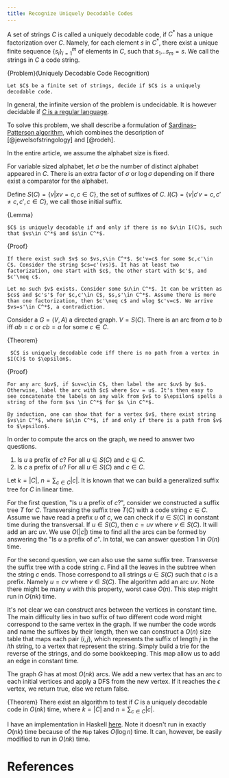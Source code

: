 ```yaml
---
title: Recognize Uniquely Decodable Codes
---
```


A set of strings $C$ is called a uniquely decodable code, if $C^*$ has a unique factorization over $C$. Namely, for each element $s$ in $C^*$, there exist a unique finite sequence $\{s_i\}_{i=1}^m$ of elements in $C$, such that $s_1\ldots s_m = s$. We call the strings in $C$ a code string.

{Problem}(Uniquely Decodable Code Recognition)
    
    Let $C$ be a finite set of strings, decide if $C$ is a uniquely decodable code.

In general, the infinite version of the problem is undecidable. It is however decidable if [$C$ is a regular language](http://cs.stackexchange.com/questions/6114/represent-string-as-concatenations).

To solve this problem, we shall describe a formulation of [Sardinas–Patterson algorithm](http://en.wikipedia.org/wiki/Sardinas%E2%80%93Patterson_algorithm), which combines the description of [@jewelsofstringology] and [@rodeh].

In the entire article, we assume the alphabet size is fixed. 

For variable sized alphabet, let $\sigma$ be the number of distinct alphabet appeared in $C$. There is an extra factor of $\sigma$ or $\log \sigma$ depending on if there exist a comparator for the alphabet.

Define $S(C) = \{ v| xv = c, c\in C\}$, the set of suffixes of $C$. $I(C) = \{ v| c'v = c, c'\neq c, c',c\in C\}$, we call those initial suffix.

{Lemma}
    
    $C$ is uniquely decodable if and only if there is no $v\in I(C)$, such that $vs\in C^*$ and $s\in C^*$. 

{Proof}
    
    If there exist such $v$ so $vs,s\in C^*$. $c'v=c$ for some $c,c'\in C$. Consider the string $cs=c'(vs)$. It has at least two factorization, one start with $c$, the other start with $c'$, and $c'\neq c$.

    Let no such $v$ exists. Consider some $u\in C^*$. It can be written as $cs$ and $c's'$ for $c,c'\in C$, $s,s'\in C^*$. Assume there is more than one factorization, then $c'\neq c$ and wlog $c'v=c$. We arrive $vs=s'\in C^*$, a contradiction.

Consider a $G=(V,A)$ a directed graph. $V=S(C)$. There is an arc from $a$ to $b$ iff $ab=c$ or $cb=a$ for some $c\in C$.

{Theorem}

     $C$ is uniquely decodable code iff there is no path from a vertex in $I(C)$ to $\epsilon$.

{Proof}
    
    For any arc $uv$, if $uv=c\in C$, then label the arc $uv$ by $u$. Otherwise, label the arc with $c$ where $cv = u$. It's then easy to see concatenate the labels on any walk from $v$ to $\epsilon$ spells a string of the form $vs \in C^*$ for $s \in C^*$.

    By induction, one can show that for a vertex $v$, there exist string $vs\in C^*$, where $s\in C^*$, if and only if there is a path from $v$ to $\epsilon$.

In order to compute the arcs on the graph, we need to answer two questions. 

1. Is $u$ a prefix of $c$? For all $u\in S(C)$ and $c\in C$.
2. Is $c$ a prefix of $u$? For all $u\in S(C)$ and $c\in C$.

Let $k=|C|$, $n=\sum_{c\in C}|c|$. It is known that we can build a generalized suffix tree for $C$ in linear time.

For the first question, "Is $u$ a prefix of $c$?", consider we constructed a suffix tree $T$ for $C$. Transversing the suffix tree $T(C)$ with a code string $c\in C$.
Assume we have read a prefix $u$ of $c$, we can check if $u\in S(C)$ in constant time during the transversal. 
If $u\in S(C)$, then $c=uv$ where $v\in S(C)$. It will add an arc $uv$. 
We use $O(|c|)$ time to find all the arcs can be formed by answering the "Is $u$ a prefix of $c$".
In total, we can answer question 1 in $O(n)$ time.

For the second question, we can also use the same suffix tree. Transverse the suffix tree with a code string $c$. Find all the leaves in the subtree when the string $c$ ends. Those correspond to all strings $u\in S(C)$ such that $c$ is a prefix. Namely $u=cv$ where $v\in S(C)$. The algorithm add an arc $uv$. Note there might be many $u$ with this property, worst case $O(n)$. This step might run in $O(nk)$ time.

It's not clear we can construct arcs between the vertices in constant time.
The main difficulty lies in two suffix of two different code word might correspond to the same vertex in the graph.
If we number the code words and name the suffixes by their length, then we can construct a $O(n)$ size table that maps each pair $(i,j)$, which represents the suffix of length $j$ in the $i$th string, to a vertex that represent the string. Simply build a trie for the reverse of the strings, and do some bookkeeping. This map allow us to add an edge in constant time.

The graph $G$ has at most $O(nk)$ arcs. We add a new vertex that has an arc to each initial vertices and apply a DFS from the new vertex.
If it reaches the $\epsilon$ vertex, we return true, else we return false.

{Theorem}
    There exist an algorithm to test if $C$ is a uniquely decodable code in $O(nk)$ time, where $k=|C|$ and $n=\sum_{c\in C} |c|$.

I have an implementation in Haskell [here](https://github.com/chaoxu/haskell-algorithm/blob/master/SardinasPatterson.hs). Note it doesn't run in exactly $O(nk)$ time because of the `Map` takes $O(\log n)$ time. It can, however, be easily modified to run in $O(nk)$ time.

# References
